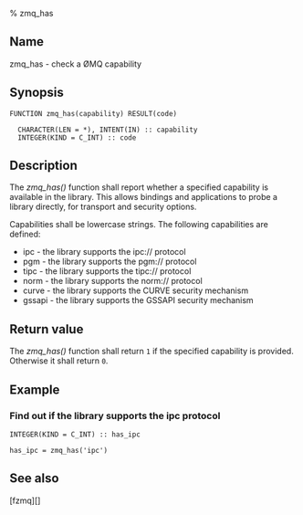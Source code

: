 % zmq_has


Name
----

zmq_has - check a ØMQ capability


Synopsis
--------

~~~{.synopsis}
FUNCTION zmq_has(capability) RESULT(code)

  CHARACTER(LEN = *), INTENT(IN) :: capability
  INTEGER(KIND = C_INT) :: code
~~~


Description
-----------

The *zmq_has()* function shall report whether a specified capability is
available in the library.  This allows bindings and applications to probe
a library directly, for transport and security options.

Capabilities shall be lowercase strings.  The following capabilities are
defined:

* ipc - the library supports the ipc:// protocol
* pgm - the library supports the pgm:// protocol
* tipc - the library supports the tipc:// protocol
* norm - the library supports the norm:// protocol
* curve - the library supports the CURVE security mechanism
* gssapi - the library supports the GSSAPI security mechanism


Return value
------------

The *zmq_has()* function shall return `1` if the specified capability is
provided.  Otherwise it shall return `0`.


Example
-------

### Find out if the library supports the ipc protocol

~~~{.example}
INTEGER(KIND = C_INT) :: has_ipc

has_ipc = zmq_has('ipc')
~~~


See also
--------

[fzmq][]

